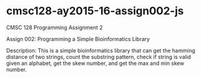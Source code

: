 # cmsc128-ay2015-16-assign002-js
CMSC 128 Programming Assignment 2

Assign 002: Programming a Simple Bioinformatics Library

Description: This is a simple bioinformatics library that can get the hamming distance of two strings, count the substring pattern, check if string is valid given an alphabet, get the skew number, and get the max and min skew number.
